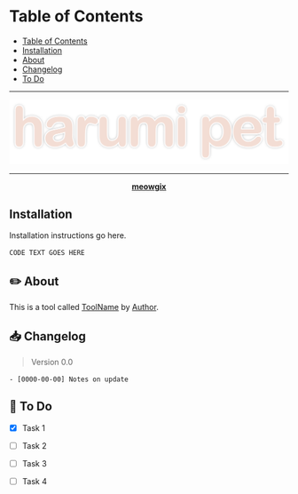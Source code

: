 <p align="center>
  <img src="https://" width="100%" height="300">
</p>

# Table of Contents

- [Table of Contents](#table-of-contents)
- [Installation](#installation)
- [About](#about)
- [Changelog](#changelog)
- [To Do](#todo)

********************

![harumi-pet-logo](/images/harumi-pet.svg)

********************

<p align="center"><b><a href="https://meowgix.com/">meowgix</a></b></p>

## Installation

Installation instructions go here.

```
CODE TEXT GOES HERE
```

## ✏️ About

This is a tool called [ToolName](https://toolwebsite) by [Author](https://authorpage).

## 📥 Changelog

> Version 0.0

```
- [0000-00-00] Notes on update
```

## 📌 To Do

- [x] Task 1 
- [ ] Task 2
- [ ] Task 3
- [ ] Task 4


